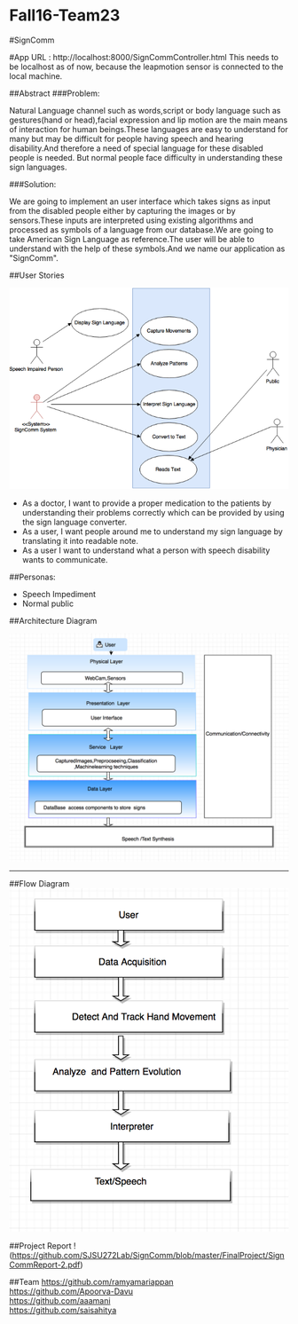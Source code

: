 # Fall16-Team23

#SignComm

#App URL : http://localhost:8000/SignCommController.html 
This needs to be localhost as of now, because the leapmotion sensor is connected to the local machine.

##Abstract
###Problem:


Natural Language channel such as words,script or body language such as gestures(hand or head),facial expression and lip motion are the main means of interaction for human beings.These languages are easy to understand for many  but may be difficult for  people having speech and hearing disability.And therefore a need of special language for these disabled people is needed. But normal people face difficulty in understanding these sign languages.


###Solution:


We are going to implement an user interface which takes signs as input from the disabled people either by capturing the images or by sensors.These inputs are interpreted using existing algorithms and processed as symbols of a language from our database.We are going to take American Sign Language as reference.The user will be able to understand with the help of these symbols.And we name our application as "SignComm".

##User Stories

![alt tag](https://github.com/SJSU272Lab/Fall16-Team23/blob/master/FinalProject/usecase.png)


- As a doctor, I want to provide a proper  medication to the patients by understanding their problems  correctly which can be provided by using the sign language converter.
- As a user, I want people around me to understand my sign language by translating it into readable note.
- As a user I want to understand what a person with speech disability wants to communicate.

##Personas:
- Speech Impediment 
- Normal public



##Architecture Diagram

![alt tag](https://github.com/SJSU272Lab/Fall16-Team23/blob/master/FinalProject/architecture.png)

***

##Flow Diagram
![alt tag](https://github.com/SJSU272Lab/Fall16-Team23/blob/master/FinalProject/flowchart.png)

##Project Report
!(https://github.com/SJSU272Lab/SignComm/blob/master/FinalProject/SignCommReport-2.pdf)

##Team
https://github.com/ramyamariappan <br>
https://github.com/Apoorva-Davu<br>
https://github.com/aaamani<br>
https://github.com/saisahitya
